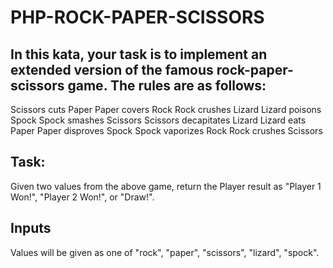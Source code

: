 # PHP-ROCK-PAPER-SCISSORS

## In this kata, your task is to implement an extended version of the famous rock-paper-scissors game. The rules are as follows:

Scissors cuts Paper
Paper covers Rock
Rock crushes Lizard
Lizard poisons Spock
Spock smashes Scissors
Scissors decapitates Lizard
Lizard eats Paper
Paper disproves Spock
Spock vaporizes Rock
Rock crushes Scissors

## Task:
Given two values from the above game, return the Player result as "Player 1 Won!", "Player 2 Won!", or "Draw!".

## Inputs
Values will be given as one of "rock", "paper", "scissors", "lizard", "spock".